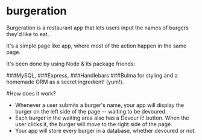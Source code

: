 # burgeration 

Burgeration is a restaurant app that lets users input the names of burgers they'd like to eat.

It's a simple page like app, where most of the action happen in the same page.

It's been done by using Node & its package friends:

###MySQL,
###Express,
###Handlebars
###Bulma
for styling
and a homemade ORM as a secret ingredient! (yum!).

#How does it work?
* Whenever a user submits a burger's name, your app will display the burger on the left side of the page -- waiting to be devoured.
* Each burger in the waiting area also has a Devour it! button. When the user clicks it, the burger will move to the right side of the page.
* Your app will store every burger in a database, whether devoured or not.